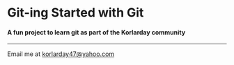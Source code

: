 # Git-ing Started with Git

#### A fun project to learn git as part of the **Korlarday** community

---

Email me at [korlarday47@yahoo.com](Mailto:korlarday47@yahoo.com)